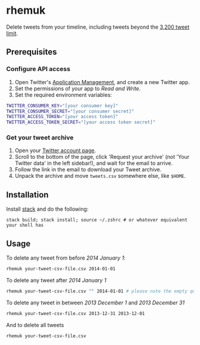 # rhemuk

Delete tweets from your timeline, including tweets
beyond the [3,200 tweet limit](https://web.archive.org/web/20131019125213/https://dev.twitter.com/discussions/276).

## Prerequisites

### Configure API access

1. Open Twitter's [Application Management](https://apps.twitter.com/), and create
  a new Twitter app.
1. Set the permissions of your app to *Read and Write*.
1. Set the required environment variables:

```bash
TWITTER_CONSUMER_KEY="[your consumer key]"
TWITTER_CONSUMER_SECRET="[your consumer secret]"
TWITTER_ACCESS_TOKEN="[your access token]"
TWITTER_ACCESS_TOKEN_SECRET="[your access token secret]"
```

### Get your tweet archive

1. Open your [Twitter account page](https://twitter.com/settings/account).
1. Scroll to the bottom of the page, click 'Request your archive' (not 'Your Twitter
  data' in the left sidebar!), and wait for the email to arrive.
1. Follow the link in the email to download your Tweet archive.
1. Unpack the archive and move `tweets.csv` somewhere else, like `$HOME`.

## Installation

Install [stack](https://docs.haskellstack.org/en/stable/README/) and do the following:

```
stack build; stack install; source ~/.zshrc # or whatever equivalent your shell has
```

## Usage

To delete any tweet from before *2014 January 1*:

```bash
rhemuk your-tweet-csv-file.csv 2014-01-01
```

To delete any tweet after *2014 January 1*

```bash
rhemuk your-tweet-csv-file.csv "" 2014-01-01 # please note the empty quotation
```

To delete any tweet in between *2013 December 1* and *2013 December 31*

```bash
rhemuk your-tweet-csv-file.csv 2013-12-31 2013-12-01
```

And to delete all tweets

```bash
rhemuk your-tweet-csv-file.csv
```
